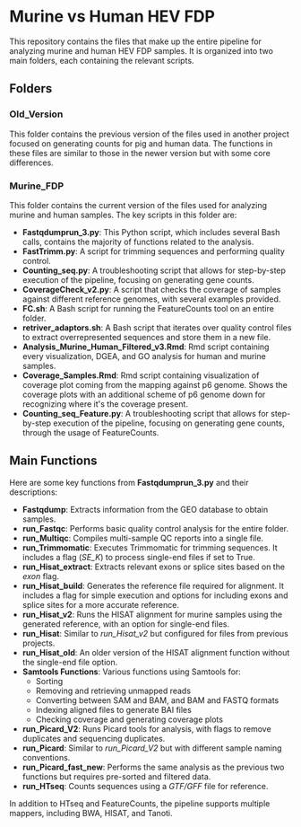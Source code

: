 # Murine vs Human HEV FDP

This repository contains the files that make up the entire pipeline for analyzing murine and human HEV FDP samples. It is organized into two main folders, each containing the relevant scripts.

## Folders

### Old_Version
This folder contains the previous version of the files used in another project focused on generating counts for pig and human data. The functions in these files are similar to those in the newer version but with some core differences.

### Murine_FDP
This folder contains the current version of the files used for analyzing murine and human samples. The key scripts in this folder are:

- **Fastqdumprun_3.py**: This Python script, which includes several Bash calls, contains the majority of functions related to the analysis.
- **FastTrimm.py**: A script for trimming sequences and performing quality control.
- **Counting_seq.py**: A troubleshooting script that allows for step-by-step execution of the pipeline, focusing on generating gene counts.
- **CoverageCheck_v2.py**: A script that checks the coverage of samples against different reference genomes, with several examples provided.
- **FC.sh**: A Bash script for running the FeatureCounts tool on an entire folder.
- **retriver_adaptors.sh**: A Bash script that iterates over quality control files to extract overrepresented sequences and store them in a new file.
- **Analysis_Murine_Human_Filtered_v3.Rmd**: Rmd script containing every visualization, DGEA, and GO analysis for human and murine samples.
- **Coverage_Samples.Rmd**: Rmd script containing visualization of coverage plot coming from the mapping against p6 genome. Shows the coverage plots with an additional scheme of p6 genome down for recognizing where it's the coverage present.
- **Counting_seq_Feature.py**: A troubleshooting script that allows for step-by-step execution of the pipeline, focusing on generating gene counts, through the usage of FeatureCounts.

## Main Functions

Here are some key functions from **Fastqdumprun_3.py** and their descriptions:

- **Fastqdump**: Extracts information from the GEO database to obtain samples.
- **run_Fastqc**: Performs basic quality control analysis for the entire folder.
- **run_Multiqc**: Compiles multi-sample QC reports into a single file.
- **run_Trimmomatic**: Executes Trimmomatic for trimming sequences. It includes a flag (*SE_K*) to process single-end files if set to True.
- **run_Hisat_extract**: Extracts relevant exons or splice sites based on the *exon* flag.
- **run_Hisat_build**: Generates the reference file required for alignment. It includes a flag for simple execution and options for including exons and splice sites for a more accurate reference.
- **run_Hisat_v2**: Runs the HISAT alignment for murine samples using the generated reference, with an option for single-end files.
- **run_Hisat**: Similar to *run_Hisat_v2* but configured for files from previous projects.
- **run_Hisat_old**: An older version of the HISAT alignment function without the single-end file option.
- **Samtools Functions**: Various functions using Samtools for:
  - Sorting
  - Removing and retrieving unmapped reads
  - Converting between SAM and BAM, and BAM and FASTQ formats
  - Indexing aligned files to generate BAI files
  - Checking coverage and generating coverage plots
- **run_Picard_V2**: Runs Picard tools for analysis, with flags to remove duplicates and sequencing duplicates.
- **run_Picard**: Similar to _run_Picard_V2_ but with different sample naming conventions.
- **run_Picard_fast_new**: Performs the same analysis as the previous two functions but requires pre-sorted and filtered data.
- **run_HTseq**: Counts sequences using a _GTF/GFF_ file for reference.

In addition to HTseq and FeatureCounts, the pipeline supports multiple mappers, including BWA, HISAT, and Tanoti.
